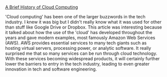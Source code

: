 [A Brief History of Cloud Computing](https://medium.com/threat-intel/cloud-computing-e5e746b282f5)

'Cloud computing' has been one of the larger buzzwords in the tech industry. I knew it was big but I didn't really know what it was used for other than stuff like Google Drive or Dropbox. This article was interesting because it talked about how the use of the 'cloud' has developed throughout the years and gave modern examples, most famously Amazon Web Services (AWS). AWS provides essential services to many tech giants such as hosting virtual servers, processing power, or analytic software. It really surprised me that so many services can be run through cloud technology. With these services becoming widespread products, it will certainly further lower the barriers to entry in the tech industry, leading to even greater innovation in tech and software engineering.
